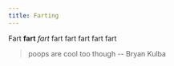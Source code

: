 ```yaml
---
title: Farting
---
```


Fart **fart** _fart_ fart fart fart fart fart
> poops are cool too though -- Bryan Kulba